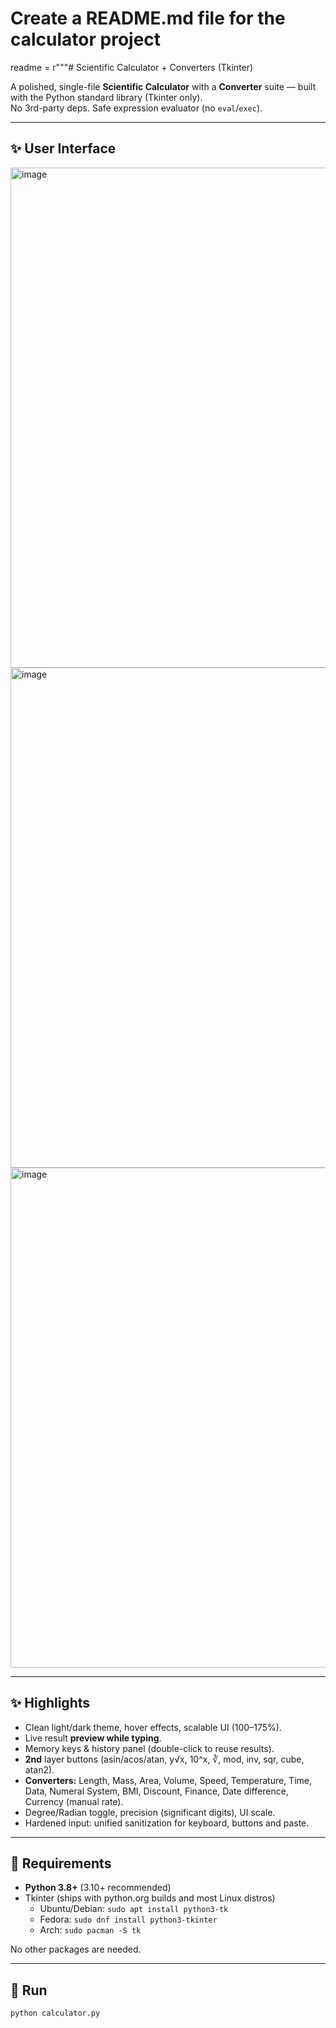 # Create a README.md file for the calculator project
readme = r"""# Scientific Calculator + Converters (Tkinter)

A polished, single-file **Scientific Calculator** with a **Converter** suite — built with the Python standard library (Tkinter only).  
No 3rd-party deps. Safe expression evaluator (no `eval`/`exec`).

---

## ✨ User Interface
<img width="600" height="800" alt="image" src="https://github.com/user-attachments/assets/84f8f496-b0b3-4f76-a388-78e1e4858784" />
<img width="600" height="800" alt="image" src="https://github.com/user-attachments/assets/afbb0e09-b44f-4c2d-aa24-2f2c63af078a" />
<img width="600" height="800" alt="image" src="https://github.com/user-attachments/assets/a3da7ff9-3b1c-4f5d-a85c-83750ad85514" />

---

## ✨ Highlights

- Clean light/dark theme, hover effects, scalable UI (100–175%).
- Live result **preview while typing**.
- Memory keys & history panel (double-click to reuse results).
- **2nd** layer buttons (asin/acos/atan, y√x, 10^x, ∛, mod, inv, sqr, cube, atan2).
- **Converters:** Length, Mass, Area, Volume, Speed, Temperature, Time, Data,
  Numeral System, BMI, Discount, Finance, Date difference, Currency (manual rate).
- Degree/Radian toggle, precision (significant digits), UI scale.
- Hardened input: unified sanitization for keyboard, buttons and paste.

---

## 🧰 Requirements

- **Python 3.8+** (3.10+ recommended)
- Tkinter (ships with python.org builds and most Linux distros)
  - Ubuntu/Debian: `sudo apt install python3-tk`
  - Fedora: `sudo dnf install python3-tkinter`
  - Arch: `sudo pacman -S tk`

No other packages are needed.

---

## 🚀 Run

```bash
python calculator.py
